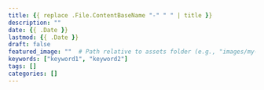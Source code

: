 ```yaml
---
title: {{ replace .File.ContentBaseName "-" " " | title }}
description: ""
date: {{ .Date }}
lastmod: {{ .Date }}
draft: false
featured_image: ""  # Path relative to assets folder (e.g., "images/my-image.jpg")
keywords: ["keyword1", "keyword2"]
tags: []
categories: []
---
```

